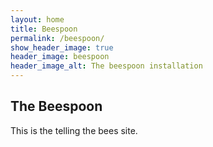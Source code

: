 ```yaml
---
layout: home
title: Beespoon
permalink: /beespoon/
show_header_image: true
header_image: beespoon
header_image_alt: The beespoon installation
---
```


## The Beespoon

This is the telling the bees site.
